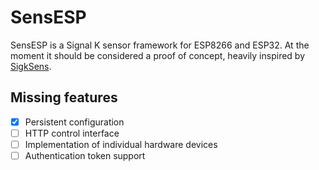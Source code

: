 # SensESP

SensESP is a Signal K sensor framework for ESP8266 and ESP32. At the moment it should be considered a proof of concept, heavily inspired by [SigkSens](https://github.com/mxtommy/SigkSens).

## Missing features

- [x] Persistent configuration
- [ ] HTTP control interface
- [ ] Implementation of individual hardware devices
- [ ] Authentication token support
